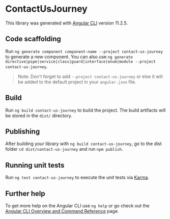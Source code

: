 # ContactUsJourney

This library was generated with [Angular CLI](https://github.com/angular/angular-cli) version 11.2.5.

## Code scaffolding

Run `ng generate component component-name --project contact-us-journey` to generate a new component. You can also use `ng generate directive|pipe|service|class|guard|interface|enum|module --project contact-us-journey`.
> Note: Don't forget to add `--project contact-us-journey` or else it will be added to the default project in your `angular.json` file. 

## Build

Run `ng build contact-us-journey` to build the project. The build artifacts will be stored in the `dist/` directory.

## Publishing

After building your library with `ng build contact-us-journey`, go to the dist folder `cd dist/contact-us-journey` and run `npm publish`.

## Running unit tests

Run `ng test contact-us-journey` to execute the unit tests via [Karma](https://karma-runner.github.io).

## Further help

To get more help on the Angular CLI use `ng help` or go check out the [Angular CLI Overview and Command Reference](https://angular.io/cli) page.
